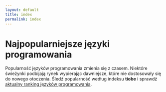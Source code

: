 ```yaml
---
layout: default
title: index
permalink: index
---
```


# Najpopularniejsze języki programowania

Popularność języków programowania zmienia się z czasem. Niektóre świeżynki podbijają rynek wypierając dawniejsze, które nie dostosowały się do nowego otoczenia. Śledź popularność według indeksu **tiobe** i sprawdź [aktualny ranking języków programowania](/lista).
